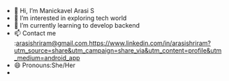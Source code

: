 - 👋 Hi, I’m Manickavel Arasi S
- 👀 I’m interested in exploring tech world
- 🌱 I’m currently learning to develop backend
- 📫 Contact me :arasishriram@gmail.com,https://www.linkedin.com/in/arasishriram?utm_source=share&utm_campaign=share_via&utm_content=profile&utm_medium=android_app
- 😄 Pronouns:She/Her
- 
<!---
Arasi-Shriram/Arasi-Shriram is a ✨ special ✨ repository because its `README.md` (this file) appears on your GitHub profile.
You can click the Preview link to take a look at your changes.
--->
